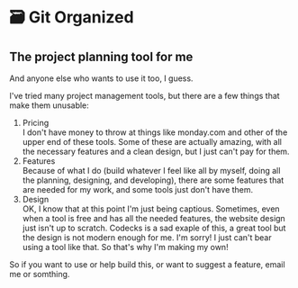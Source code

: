 # 🗃️ Git Organized
## The project planning tool for me
And anyone else who wants to use it too, I guess.

I've tried many project management tools, but there are a few things that make them unusable:
1. Pricing  
  I don't have money to throw at things like monday.com and other of the upper end of these tools. Some of these are actually amazing, with all the necessary features and a clean design, but I just can't pay for them.
2. Features  
  Because of what I do (build whatever I feel like all by myself, doing all the planning, designing, and developing), there are some features that are needed for my work, and some tools just don't have them.
3. Design  
  OK, I know that at this point I'm just being captious. Sometimes, even when a tool is free and has all the needed features, the website design just isn't up to scratch. Codecks is a sad exaple of this, a great tool but the design is not modern enough for me. I'm sorry! I just can't bear using a tool like that. So that's why I'm making my own!
  
So if you want to use or help build this, or want to suggest a feature, email me or somthing.
